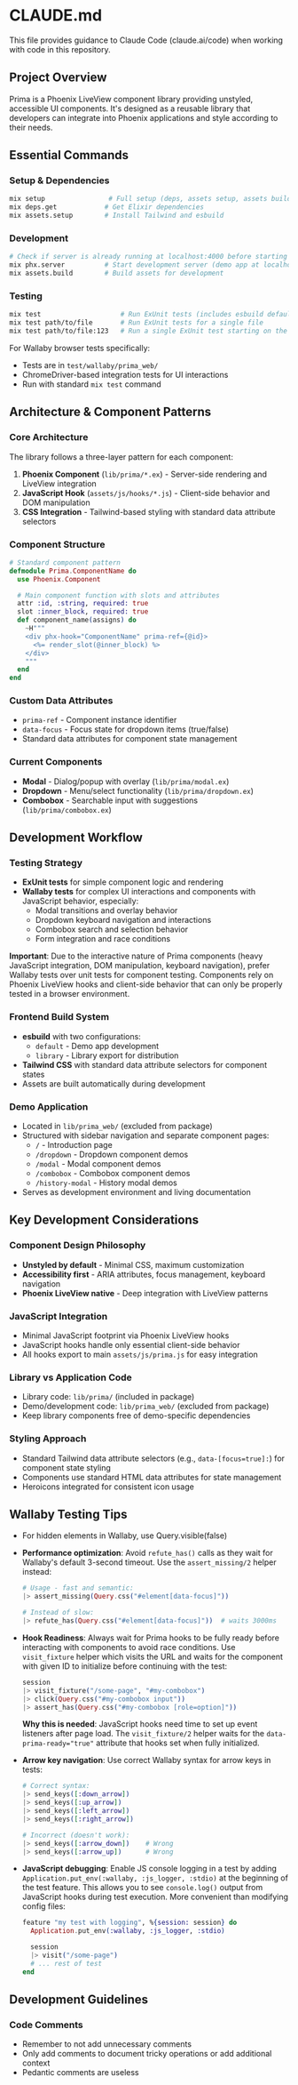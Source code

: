 # CLAUDE.md

This file provides guidance to Claude Code (claude.ai/code) when working with code in this repository.

## Project Overview

Prima is a Phoenix LiveView component library providing unstyled, accessible UI components. It's designed as a reusable library that developers can integrate into Phoenix applications and style according to their needs.

## Essential Commands

### Setup & Dependencies
```bash
mix setup                # Full setup (deps, assets setup, assets build)
mix deps.get            # Get Elixir dependencies
mix assets.setup        # Install Tailwind and esbuild
```

### Development
```bash
# Check if server is already running at localhost:4000 before starting
mix phx.server          # Start development server (demo app at localhost:4000)
mix assets.build        # Build assets for development
```

### Testing
```bash
mix test                    # Run ExUnit tests (includes esbuild default build)
mix test path/to/file       # Run ExUnit tests for a single file
mix test path/to/file:123   # Run a single ExUnit test starting on the given line number
```

For Wallaby browser tests specifically:
- Tests are in `test/wallaby/prima_web/`
- ChromeDriver-based integration tests for UI interactions
- Run with standard `mix test` command

## Architecture & Component Patterns

### Core Architecture
The library follows a three-layer pattern for each component:
1. **Phoenix Component** (`lib/prima/*.ex`) - Server-side rendering and LiveView integration
2. **JavaScript Hook** (`assets/js/hooks/*.js`) - Client-side behavior and DOM manipulation
3. **CSS Integration** - Tailwind-based styling with standard data attribute selectors

### Component Structure
```elixir
# Standard component pattern
defmodule Prima.ComponentName do
  use Phoenix.Component

  # Main component function with slots and attributes
  attr :id, :string, required: true
  slot :inner_block, required: true
  def component_name(assigns) do
    ~H"""
    <div phx-hook="ComponentName" prima-ref={@id}>
      <%= render_slot(@inner_block) %>
    </div>
    """
  end
end
```

### Custom Data Attributes
- `prima-ref` - Component instance identifier
- `data-focus` - Focus state for dropdown items (true/false)
- Standard data attributes for component state management

### Current Components
- **Modal** - Dialog/popup with overlay (`lib/prima/modal.ex`)
- **Dropdown** - Menu/select functionality (`lib/prima/dropdown.ex`)
- **Combobox** - Searchable input with suggestions (`lib/prima/combobox.ex`)

## Development Workflow

### Testing Strategy
- **ExUnit tests** for simple component logic and rendering
- **Wallaby tests** for complex UI interactions and components with JavaScript behavior, especially:
  - Modal transitions and overlay behavior
  - Dropdown keyboard navigation and interactions
  - Combobox search and selection behavior
  - Form integration and race conditions

**Important**: Due to the interactive nature of Prima components (heavy JavaScript integration, DOM manipulation, keyboard navigation), prefer Wallaby tests over unit tests for component testing. Components rely on Phoenix LiveView hooks and client-side behavior that can only be properly tested in a browser environment.

### Frontend Build System
- **esbuild** with two configurations:
  - `default` - Demo app development
  - `library` - Library export for distribution
- **Tailwind CSS** with standard data attribute selectors for component states
- Assets are built automatically during development

### Demo Application
- Located in `lib/prima_web/` (excluded from package)
- Structured with sidebar navigation and separate component pages:
  - `/` - Introduction page
  - `/dropdown` - Dropdown component demos
  - `/modal` - Modal component demos
  - `/combobox` - Combobox component demos
  - `/history-modal` - History modal demos
- Serves as development environment and living documentation

## Key Development Considerations

### Component Design Philosophy
- **Unstyled by default** - Minimal CSS, maximum customization
- **Accessibility first** - ARIA attributes, focus management, keyboard navigation
- **Phoenix LiveView native** - Deep integration with LiveView patterns

### JavaScript Integration
- Minimal JavaScript footprint via Phoenix LiveView hooks
- JavaScript hooks handle only essential client-side behavior
- All hooks export to main `assets/js/prima.js` for easy integration

### Library vs Application Code
- Library code: `lib/prima/` (included in package)
- Demo/development code: `lib/prima_web/` (excluded from package)
- Keep library components free of demo-specific dependencies

### Styling Approach
- Standard Tailwind data attribute selectors (e.g., `data-[focus=true]:`) for component state styling
- Components use standard HTML data attributes for state management
- Heroicons integrated for consistent icon usage

## Wallaby Testing Tips
- For hidden elements in Wallaby, use Query.visible(false)
- **Performance optimization**: Avoid `refute_has()` calls as they wait for Wallaby's default 3-second timeout. Use the `assert_missing/2` helper instead:
  ```elixir
  # Usage - fast and semantic:
  |> assert_missing(Query.css("#element[data-focus]"))

  # Instead of slow:
  |> refute_has(Query.css("#element[data-focus]"))  # waits 3000ms
  ```
- **Hook Readiness**: Always wait for Prima hooks to be fully ready before interacting with components to avoid race conditions. Use `visit_fixture` helper which visits
the URL and waits for the component with given ID to initialize before continuing with the test:
  ```elixir
  session
  |> visit_fixture("/some-page", "#my-combobox")
  |> click(Query.css("#my-combobox input"))
  |> assert_has(Query.css("#my-combobox [role=option]"))
  ```

  **Why this is needed**: JavaScript hooks need time to set up event listeners after page load. The `visit_fixture/2` helper waits for the `data-prima-ready="true"` attribute that hooks set when fully initialized.

- **Arrow key navigation**: Use correct Wallaby syntax for arrow keys in tests:
  ```elixir
  # Correct syntax:
  |> send_keys([:down_arrow])
  |> send_keys([:up_arrow])
  |> send_keys([:left_arrow])
  |> send_keys([:right_arrow])

  # Incorrect (doesn't work):
  |> send_keys([:arrow_down])    # Wrong
  |> send_keys([:arrow_up])      # Wrong
  ```
- **JavaScript debugging**: Enable JS console logging in a test by adding `Application.put_env(:wallaby, :js_logger, :stdio)` at the beginning of the test feature. This allows you to see `console.log()` output from JavaScript hooks during test execution. More convenient than modifying config files:
  ```elixir
  feature "my test with logging", %{session: session} do
    Application.put_env(:wallaby, :js_logger, :stdio)

    session
    |> visit("/some-page")
    # ... rest of test
  end
  ```

## Development Guidelines

### Code Comments
- Remember to not add unnecessary comments
- Only add comments to document tricky operations or add additional context
- Pedantic comments are useless
